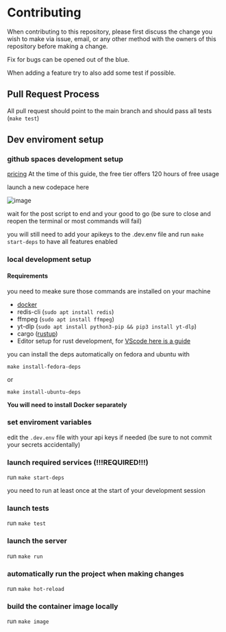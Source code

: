 # Contributing

When contributing to this repository, please first discuss the change you wish to make via issue,
email, or any other method with the owners of this repository before making a change.

Fix for bugs can be opened out of the blue.

When adding a feature try to also add some test if possible.

## Pull Request Process

All pull request should point to the main branch and should pass all tests (`make test`)

## Dev enviroment setup
### github spaces development setup
[pricing](https://docs.github.com/en/billing/managing-billing-for-github-codespaces/about-billing-for-github-codespaces) At the time of this guide, the free tier offers 120 hours of free usage

launch a new codepace here

![image](https://user-images.githubusercontent.com/4585690/236680399-36e2fc82-17fc-4b30-b914-686abbff191f.png)

wait for the post script to end and your good to go (be sure to close and reopen the terminal or most commands will fail)

you will still need to add your apikeys to the .dev.env file and run `make start-deps` to have all features enabled

### local development setup
#### Requirements

you need to meake sure those commands are installed on your machine
- [docker](https://docs.docker.com/desktop/install/linux-install/)
- redis-cli (`sudo apt install redis`)
- ffmpeg (`sudo apt install ffmpeg`)
- yt-dlp (`sudo apt install python3-pip && pip3 install yt-dlp`)
- cargo ([rustup](https://rustup.rs/))
- Editor setup for rust development, for [VScode here is a guide](https://code.visualstudio.com/docs/languages/rust)

you can install the deps automatically on fedora and ubuntu with

`make install-fedora-deps`

or

`make install-ubuntu-deps`

**You will need to install Docker separately**

### set enviroment variables

edit the `.dev.env` file with your api keys if needed (be sure to not commit your secrets accidentally)

### launch required services (!!!REQUIRED!!!)
run `make start-deps`

you need to run at least once at the start of your development session

### launch tests
run `make test`

### launch the server
run `make run`

### automatically run the project when making changes
run `make hot-reload`

### build the container image locally
run `make image`
